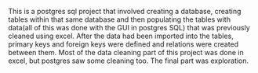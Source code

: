 This is a  postgres sql project that involved creating a database, creating tables within that same database
and then populating the tables with data(all of this was done with the GUI in postgres SQL) that was previously cleaned using excel. After the data had been imported into 
the tables, primary keys and foreign keys were defined and relations were created between them. Most of the data cleaning part of this project was done in excel, but postgres saw some cleaning too. 
The final part was exploration. 
